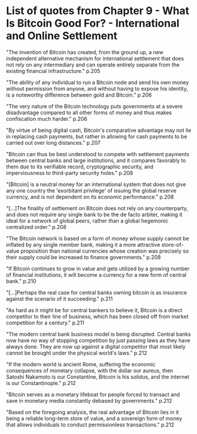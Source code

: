 # List of quotes from Chapter 9 - What Is Bitcoin Good For? - International and Online Settlement

"The invention of Bitcoin has created, from the ground up, a new independent alternative mechanism for international settlement that does not rely on any intermediary and can operate entirely separate from the existing financial infrastructure." p.205

"The ability of any individual to run a Bitcoin node and send his own money without permission from anyone, and without having to expose his identity, is a noteworthy difference between gold and Bitcoin." p.206

"The very nature of the Bitcoin technology puts governments at a severe disadvantage compared to all other forms of money and thus makes confiscation much harder." p.206

"By virtue of being digital cash, Bitcoin's comparative advantage may not lie in replacing cash payments, but rather in allowing for cash payments to be carried out over long distances." p.207

"Bitcoin can thus be best understood to compete with settlement payments between central banks and large institutions, and it compares favorably to them due to its verifiable record, cryptographic security, and imperviousness to third-party security holes." p.208

"[Bitcoin] is a neutral money for an international system that does not give any one country the 'exorbitant privilege' of issuing the global reserve currency, and is not dependent on its economic performance." p.208

"[...]The finality of settlement on Bitcoin does not rely on any counterparty, and does not require any single bank to be the de facto arbiter, making it ideal for a network of global peers, rather than a global hegemonic centralized order." p.208

"The Bitcoin network is based on a form of money whose supply cannot be inflated by any single member bank, making it a more attractive store-of-value proposition than national currencies whose creation was precisely so their supply could be increased to finance governments." p.208

"If Bitcoin continues to grow in value and gets utilized by a growing number of financial institutions, it will become a currency for a new form of central bank." p.210

"[...]Perhaps the real case for central banks owning bitcoin is as insurance against the scenario of it succeeding." p.211

"As hard as it might be for central bankers to believe it, Bitcoin is a direct competitor to their line of business, which has been closed off from market competition for a century." p.211

"The modern central bank business model is being disrupted. Central banks now have no way of stopping competition by just passing laws as they have always done. They are now up against a digital competitor that most likely cannot be brought under the physical world's laws." p.212

"If the modern world is ancient Rome, suffering the economic consequences of monetary collapse, with the dollar our aureus, then Satoshi Nakamoto is our Constantine, Bitcoin is his solidus, and the internet is our Constantinople." p.212

"Bitcoin serves as a monetary lifeboat for people forced to transact and save in monetary media constantly debased by governments." p.212

"Based on the foregoing analysis, the real advantage of Bitcoin lies in it being a reliable long-term store of value, and a sovereign form of money that allows individuals to conduct permissionless transactions." p.212
